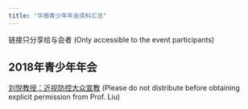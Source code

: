 ```yaml
---
title: "华裔青少年年会资料汇总"
---
```


链接只分享给与会者 (Only accessible to the event participants)

## 2018年青少年年会

[刘悦教授：近视防控大众宣教](https://drive.google.com/file/d/1HE17qlcgluQsDLGVo18DvkTd8-L-6olF/view?usp=sharing) (Please do not distribute before obtaining explicit permission from Prof. Liu)
